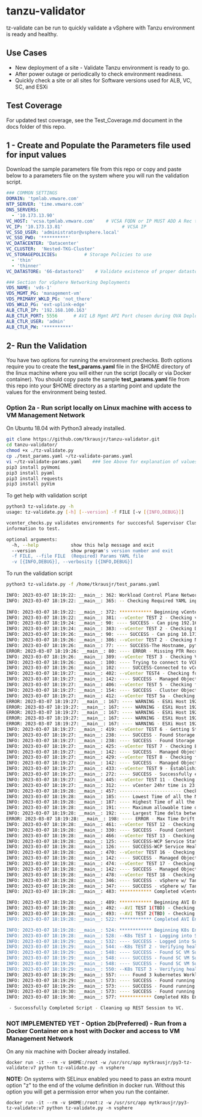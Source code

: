 # tanzu-validator
tz-validate can be run to quickly validate a vSphere with Tanzu environment is ready and healthy. 

## Use Cases 
- New deployment of a site - Validate Tanzu environment is ready to go.
- After power outage or periodically to check environment readiness.
- Quickly check a site or all sites for Software versions used for ALB, VC, SC, and ESXi

## Test Coverage
For updated test coverage, see the Test_Coverage.md document in the docs folder of this repo.

## 1 - Create and Populate the Parameters file used for input values 
Download the sample parameters file from this repo or copy and paste below to a parameters file on the system where you will run the validation script.
``` yaml
### COMMON SETTINGS
DOMAIN: 'tpmlab.vmware.com'
NTP_SERVER: 'time.vmware.com'
DNS_SERVERS:
  - '10.173.13.90'
VC_HOST: 'vcsa.tpmlab.vmware.com'    # VCSA FQDN or IP MUST ADD A Rec to DNS
VC_IP: '10.173.13.81'                      # VCSA IP
VC_SSO_USER: 'administrator@vsphere.local'
VC_SSO_PWD: '**********'
VC_DATACENTER: 'Datacenter'
VC_CLUSTER:  'Nested-TKG-Cluster'
VC_STORAGEPOLICIES:          # Storage Policies to use 
  - 'thin'  
  - 'thinner'      
VC_DATASTORE: '66-datastore3'    # Validate existence of proper datastores

### Section for vSphere Networking Deployments
VDS_NAME: 'vds-1'
VDS_MGMT_PG: 'management-vm'
VDS_PRIMARY_WKLD_PG: 'not_there'
VDS_WKLD_PG: 'ext-uplink-edge'
ALB_CTLR_IP: '192.168.100.163'
ALB_CTLR_PORT: 5556      # AVI LB Mgmt API Port chosen during OVA Deployment
ALB_CTLR_USER: 'admin'
ALB_CTLR_PW: '**********'
``` 
## 2- Run the Validation
You have two options for running the environment prechecks. Both options require you to create the **test_params.yaml** file in the $HOME directory of the linux machine where you will either run the script (locally or via Docker container). You should copy paste the sample **test_params.yaml** file from this repo into your $HOME directory as a starting point and update the values for the environment being tested.


### Option 2a - Run script locally on Linux machine with access to VM Management Network

On Ubuntu 18.04 with Python3 already installed.
``` bash
git clone https://github.com/tkrausjr/tanzu-validator.git
cd tanzu-validator/
chmod +x ./tz-validate.py 
cp ./test_params.yaml ~/tz-validate-params.yaml
vi ~/tz-validate-params.yaml    ### See Above for explanation of values
pip3 install pyVmomi
pip3 install pyaml
pip3 install requests
pip3 install pyVim
```
To get help with validation script
``` bash
python3 tz-validate.py -h
usage: tz-validate.py [-h] [--version] -f FILE [-v [{INFO,DEBUG}]]

vcenter_checks.py validates environments for succcesful Supervisor Clusters setup in vSphere 7 with Tanzu. Uses YAML configuration files to specify environment
information to test.

optional arguments:
  -h, --help            show this help message and exit
  --version             show program's version number and exit
  -f FILE, --file FILE  (Required) Params YAML file
  -v [{INFO,DEBUG}], --verbosity [{INFO,DEBUG}]
```
To run the validation script
``` bash
python3 tz-validate.py -f /home/tkrausjr/test_params.yaml

INFO: 2023-03-07 18:19:22: __main__: 362: Workload Control Plane Network Type is vsphere 
INFO: 2023-03-07 18:19:22: __main__: 365: -- Checking Required YAML inputs for program: 
 
INFO: 2023-03-07 18:19:22: __main__: 372: ************ Beginning vCenter Environment Testing ************
INFO: 2023-03-07 18:19:22: __main__: 381: --vCenter TEST 2 - Checking vCenter IP is Active for vCenter
INFO: 2023-03-07 18:19:24: __main__: 90: ---- SUCCESS - Can ping 192.168.100.15. 
INFO: 2023-03-07 18:19:24: __main__: 383: --vCenter TEST 2 - Checking DNS Servers are reachable on network
INFO: 2023-03-07 18:19:26: __main__: 90: ---- SUCCESS - Can ping 10.173.13.90. 
INFO: 2023-03-07 18:19:26: __main__: 386: --vCenter TEST 2 - Checking Name Resolution for vCenter FQDN python-vcsa.tpmlab.vmware.com to IP 192.168.100.15
INFO: 2023-03-07 18:19:26: __main__: 77: ---- SUCCESS-The Hostname, python-vcsa.tpmlab.vmware.com resolves to the IP 192.168.100.15
ERROR: 2023-03-07 18:19:26: __main__: 80: ---- ERROR - Missing PTR Record. The IP, 192.168.100.15 does not resolve to the Hostname python-vcsa.tpmlab.vmware.com
INFO: 2023-03-07 18:19:26: __main__: 389: --vCenter TEST 3 - Checking VC is reachable via API using provided credentials
INFO: 2023-03-07 18:19:26: __main__: 100: ---- Trying to connect to VCENTER SERVER . . .
INFO: 2023-03-07 18:19:26: __main__: 102: ---- SUCCESS-Connected to vCenter VMware vCenter Server
INFO: 2023-03-07 18:19:27: __main__: 402: --vCenter TEST4 - Checking for the  Datacenter
INFO: 2023-03-07 18:19:27: __main__: 142: ---- SUCCESS - Managed Object Datacenter found.
INFO: 2023-03-07 18:19:27: __main__: 406: --vCenter TEST 5 - Checking for the Cluster
INFO: 2023-03-07 18:19:27: __main__: 154: ---- SUCCESS - Cluster Object pghv.ground.fedex.com found.
INFO: 2023-03-07 18:19:27: __main__: 412: --vCenter TEST 5a - Checking Hosts in the Cluster
ERROR: 2023-03-07 18:19:27: __main__: 167: ---- WARNING - ESXi Host 192.168.100.26 overall Status is yellow and not Green. Please correct any issues with this host.
ERROR: 2023-03-07 18:19:27: __main__: 167: ---- WARNING - ESXi Host 192.168.100.23 overall Status is yellow and not Green. Please correct any issues with this host.
ERROR: 2023-03-07 18:19:27: __main__: 167: ---- WARNING - ESXi Host 192.168.100.22 overall Status is yellow and not Green. Please correct any issues with this host.
ERROR: 2023-03-07 18:19:27: __main__: 167: ---- WARNING - ESXi Host 192.168.100.24 overall Status is yellow and not Green. Please correct any issues with this host.
ERROR: 2023-03-07 18:19:27: __main__: 167: ---- WARNING - ESXi Host 192.168.100.25 overall Status is yellow and not Green. Please correct any issues with this host.
INFO: 2023-03-07 18:19:27: __main__: 419: --vCenter TEST 6 - Getting Storage Policies from SPBM
INFO: 2023-03-07 18:19:27: __main__: 238: ---- SUCCESS - Found Storage Policy nfs-policy.
INFO: 2023-03-07 18:19:27: __main__: 238: ---- SUCCESS - Found Storage Policy vsan-policy.
INFO: 2023-03-07 18:19:27: __main__: 425: --vCenter TEST 7 - Checking Existence of the Datastores
INFO: 2023-03-07 18:19:27: __main__: 142: ---- SUCCESS - Managed Object vsanDatastore found.
INFO: 2023-03-07 18:19:27: __main__: 429: --vCenter TEST 8 - Checking for the vds
INFO: 2023-03-07 18:19:27: __main__: 142: ---- SUCCESS - Managed Object Dvswitch-01 found.
INFO: 2023-03-07 18:19:27: __main__: 433: --vCenter TEST 9 - Establishing REST session to VC API
INFO: 2023-03-07 18:19:27: __main__: 272: ---- SUCCESS - Successfully established session to VC 
INFO: 2023-03-07 18:19:27: __main__: 445: --vCenter TEST 11 - Checking time accuracy/synchronization in environment
INFO: 2023-03-07 18:19:27: __main__: 312: ---- vCenter 24hr time is 23:19:27
INFO: 2023-03-07 18:19:28: __main__: 457: ----------------------- Checking max time deltas on ESXi and vCenter hosts is less than 30
INFO: 2023-03-07 18:19:28: __main__: 185: ---- Lowest Time of all the Nodes is 1900-01-01 23:16:05.
INFO: 2023-03-07 18:19:28: __main__: 187: ---- Highest Time of all the Nodes is 1900-01-01 23:19:28.
INFO: 2023-03-07 18:19:28: __main__: 191: ---- Maximum allowable time drift is 0:00:30 seconds.
INFO: 2023-03-07 18:19:28: __main__: 192: ---- Largest Time delta between all nodes is 0:03:23 seconds.
ERROR: 2023-03-07 18:19:28: __main__: 198: ---- ERROR - Max Time Drift between all nodes is 0:03:23 which is higher than configured Max.
INFO: 2023-03-07 18:19:28: __main__: 461: --vCenter TEST 12 - Checking for existence and configuration of Content Library
INFO: 2023-03-07 18:19:28: __main__: 330: ---- SUCCESS - Found Content Library named local
INFO: 2023-03-07 18:19:28: __main__: 466: --vCenter TEST 13 - Checking Status of WCP Service on vCenter
INFO: 2023-03-07 18:19:28: __main__: 125: ---- SUCCESS-WCP Service Status STARTED
INFO: 2023-03-07 18:19:28: __main__: 126: ---- SUCCESS-WCP Service Health HEALTHY
INFO: 2023-03-07 18:19:28: __main__: 470: --vCenter TEST 16 - Checking for the Primary Workload Network PortGroup
INFO: 2023-03-07 18:19:28: __main__: 142: ---- SUCCESS - Managed Object Workload-Edge-VTEP-102 found.
INFO: 2023-03-07 18:19:28: __main__: 474: --vCenter TEST 17 - Checking for the Workload Network PortGroup
INFO: 2023-03-07 18:19:28: __main__: 142: ---- SUCCESS - Managed Object Workload-Edge-VTEP-102 found.
INFO: 2023-03-07 18:19:28: __main__: 478: --vCenter TEST 18 - Checking on cluster pghv.ground.fedex.com WCP Health
INFO: 2023-03-07 18:19:28: __main__: 346: ---- SUCCESS - vSphere w/ Tanzu status is RUNNING
INFO: 2023-03-07 18:19:28: __main__: 347: ---- SUCCESS - vSphere w/ Tanzu Supervisor Control Plane K8s API is RUNNING
INFO: 2023-03-07 18:19:28: __main__: 483: ************ Completed vCenter Environment Testing ************

INFO: 2023-03-07 18:19:28: __main__: 489: ************ Beginning AVI Environment Testing ************
INFO: 2023-03-07 18:19:28: __main__: 492: --AVI TEST 1(TBD) - Checking AVI Controller Health
INFO: 2023-03-07 18:19:28: __main__: 493: --AVI TEST 2(TBD) - Checking health of default SE Group SE's
INFO: 2023-03-07 18:19:28: __main__: 522: ************ Completed AVI Environment Testing ************

INFO: 2023-03-07 18:19:28: __main__: 524: ************ Beginning K8s Environment Testing ************
INFO: 2023-03-07 18:19:28: __main__: 528: --K8s TEST 1 - Logging into Supervisor Control Plane kube-api server
INFO: 2023-03-07 18:19:29: __main__: 532: ---- SUCCESS - Logged into Supervisor Control Plane kube api-server
INFO: 2023-03-07 18:19:29: __main__: 544: --K8s TEST 2 - Verifying health of all Supervisor Control Plane VMs 
INFO: 2023-03-07 18:19:29: __main__: 548: ---- SUCCESS - Found SC VM SupervisorControlPlaneVM (2) running on ESX host 192.168.100.24
INFO: 2023-03-07 18:19:29: __main__: 548: ---- SUCCESS - Found SC VM SupervisorControlPlaneVM (3) running on ESX host 192.168.100.22
INFO: 2023-03-07 18:19:29: __main__: 548: ---- SUCCESS - Found SC VM SupervisorControlPlaneVM (1) running on ESX host 192.168.100.23
INFO: 2023-03-07 18:19:29: __main__: 550: --K8s TEST 3 - Verifying health of VM's matching CAPI Virtual Machines on Supervisor Cluster. 
INFO: 2023-03-07 18:19:29: __main__: 557: ---- Found 3 kubernetes Workload Cluster VMs
INFO: 2023-03-07 18:19:29: __main__: 573: ---- SUCCESS - Found running VM infrastructure-control-plane-q7pl5 on ESX 192.168.100.26 matching CAPI Machine from a TKC
INFO: 2023-03-07 18:19:29: __main__: 573: ---- SUCCESS - Found running VM infrastructure-np1-h5ngh-76d4bd89f8-8jbvb on ESX 192.168.100.23 matching CAPI Machine from a TKC
INFO: 2023-03-07 18:19:30: __main__: 573: ---- SUCCESS - Found running VM infrastructure-np1-h5ngh-76d4bd89f8-lfxt5 on ESX 192.168.100.26 matching CAPI Machine from a TKC
INFO: 2023-03-07 18:19:30: __main__: 577: ************ Completed K8s Environment Testing ************

 - Successfully Completed Script - Cleaning up REST Session to VC.


```
### NOT IMPLEMENTED YET - Option 2b(Preferred) - Run from a Docker Container on a host with Docker and access to VM Management Network

On any nix machine with Docker already installed.
```
docker run -it --rm -v $HOME:/root -w /usr/src/app mytkrausjr/py3-tz-validate:v7 python tz-validate.py -n vsphere
```
**NOTE:** On systems with SELinux enabled you need to pass an extra mount option "z" to the end of the volume definition in docker run. Without this option you will get a permission error when you run the container.
```
docker run -it --rm -v $HOME:/root:z -w /usr/src/app mytkrausjr/py3-tz-validate:v7 python tz-validate.py -n vsphere
```

